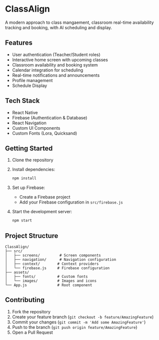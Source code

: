 # ClassAlign

A modern approach to class mangaement, classroom real-time availability tracking and booking, with AI scheduling and display.

## Features

- User authentication (Teacher/Student roles)
- Interactive home screen with upcoming classes
- Classroom availability and booking system
- Calendar integration for scheduling
- Real-time notifications and announcements
- Profile management
- Schedule Display

## Tech Stack

- React Native
- Firebase (Authentication & Database)
- React Navigation
- Custom UI Components
- Custom Fonts (Lora, Quicksand)

## Getting Started

1. Clone the repository
2. Install dependencies:
   ```bash
   npm install
   ```
3. Set up Firebase:
   - Create a Firebase project
   - Add your Firebase configuration in `src/firebase.js`

4. Start the development server:
   ```bash
   npm start
   ```

## Project Structure

```
ClassAlign/
├── src/
│   ├── screens/         # Screen components
│   ├── navigation/      # Navigation configuration
│   ├── context/        # Context providers
│   └── firebase.js     # Firebase configuration
├── assets/
│   ├── fonts/          # Custom fonts
│   └── images/         # Images and icons
└── App.js              # Root component
```

## Contributing

1. Fork the repository
2. Create your feature branch (`git checkout -b feature/AmazingFeature`)
3. Commit your changes (`git commit -m 'Add some AmazingFeature'`)
4. Push to the branch (`git push origin feature/AmazingFeature`)
5. Open a Pull Request
